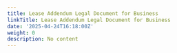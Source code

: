 ```yaml
---
title: Lease Addendum Legal Document for Business
linkTitle: Lease Addendum Legal Document for Business
date: '2025-04-24T16:18:00Z'
weight: 0
description: No content
---
```



